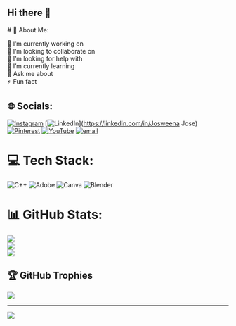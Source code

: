 ## Hi there 👋

<!--
**josweenaj-byte/josweenaj-byte** is a ✨ _special_ ✨ repository because its `README.md` (this file) appears on your GitHub profile.

Here are some ideas to get you started:

- 🔭 I’m currently working on ...
- 🌱 I’m currently learning ...
- 👯 I’m looking to collaborate on ...
- 🤔 I’m looking for help with ...
- 💬 Ask me about ...
- 📫 How to reach me: ...
- 😄 Pronouns: ...
- ⚡ Fun fact: ...
--># 💫 About Me:
🔭 I’m currently working on<br>👯 I’m looking to collaborate on<br>🤝 I’m looking for help with<br>🌱 I’m currently learning<br>💬 Ask me about<br>⚡ Fun fact


## 🌐 Socials:
[![Instagram](https://img.shields.io/badge/Instagram-%23E4405F.svg?logo=Instagram&logoColor=white)](https://instagram.com/josweenah_) [![LinkedIn](https://img.shields.io/badge/LinkedIn-%230077B5.svg?logo=linkedin&logoColor=white)](https://linkedin.com/in/Josweena Jose) [![Pinterest](https://img.shields.io/badge/Pinterest-%23E60023.svg?logo=Pinterest&logoColor=white)](https://pinterest.com/josweenajose) [![YouTube](https://img.shields.io/badge/YouTube-%23FF0000.svg?logo=YouTube&logoColor=white)](https://youtube.com/@Josweena) [![email](https://img.shields.io/badge/Email-D14836?logo=gmail&logoColor=white)](mailto:josweenaj@gmail.com) 

# 💻 Tech Stack:
![C++](https://img.shields.io/badge/c++-%2300599C.svg?style=for-the-badge&logo=c%2B%2B&logoColor=white) ![Adobe](https://img.shields.io/badge/adobe-%23FF0000.svg?style=for-the-badge&logo=adobe&logoColor=white) ![Canva](https://img.shields.io/badge/Canva-%2300C4CC.svg?style=for-the-badge&logo=Canva&logoColor=white) ![Blender](https://img.shields.io/badge/blender-%23F5792A.svg?style=for-the-badge&logo=blender&logoColor=white)
# 📊 GitHub Stats:
![](https://github-readme-stats.vercel.app/api?username=josweenaj-byte&theme=rose&hide_border=false&include_all_commits=true&count_private=true)<br/>
![](https://nirzak-streak-stats.vercel.app/?user=josweenaj-byte&theme=rose&hide_border=false)<br/>
![](https://github-readme-stats.vercel.app/api/top-langs/?username=josweenaj-byte&theme=rose&hide_border=false&include_all_commits=true&count_private=true&layout=compact)

## 🏆 GitHub Trophies
![](https://github-profile-trophy.vercel.app/?username=josweenaj-byte&theme=blueberry&no-frame=false&no-bg=true&margin-w=4)

---
[![](https://visitcount.itsvg.in/api?id=josweenaj-byte&icon=7&color=10)](https://visitcount.itsvg.in)

<!-- Proudly created with GPRM ( https://gprm.itsvg.in ) -->
